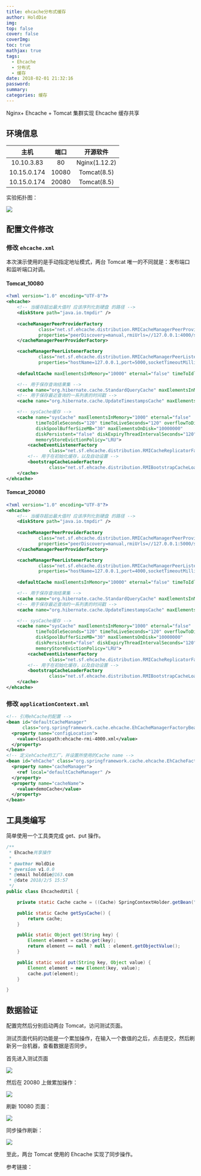 ```yaml
---
title: ehcache分布式缓存
author: HoldDie
img: 
top: false
cover: false
coverImg: 
toc: true
mathjax: true
tags:
  - Ehcache
  - 分布式
  - 缓存
date: 2018-02-01 21:32:16
password:
summary:  
categories: 缓存
---
```


Nginx+ Ehcache + Tomcat 集群实现 Ehcache 缓存共享



## 环境信息

|     主机      |  端口   |     开源软件      |
| :---------: | :---: | :-----------: |
| 10.10.3.83  |  80   | Nginx(1.12.2) |
| 10.15.0.174 | 10080 |  Tomcat(8.5)  |
| 10.15.0.174 | 20080 |  Tomcat(8.5)  |

实验拓扑图：

![](https://www.holddie.com/img/20200105144109.png)

## 配置文件修改

### 修改 `ehcache.xml`

本次演示使用的是手动指定地址模式，两台 Tomcat 唯一的不同就是：发布端口和监听端口对调。

####  Tomcat_10080

```xml
<?xml version="1.0" encoding="UTF-8"?>
<ehcache>
	<!-- 当缓存超出最大值时 应该序列化到硬盘 的路径 -->
	<diskStore path="java.io.tmpdir" />
  
    <cacheManagerPeerProviderFactory
            class="net.sf.ehcache.distribution.RMICacheManagerPeerProviderFactory"
            properties="peerDiscovery=manual,rmiUrls=//127.0.0.1:4000/sysCache">
    </cacheManagerPeerProviderFactory>

    <cacheManagerPeerListenerFactory
            class="net.sf.ehcache.distribution.RMICacheManagerPeerListenerFactory"
            properties="hostName=127.0.0.1,port=5000,socketTimeoutMillis=120000" />
  
	<defaultCache maxElementsInMemory="10000" eternal="false" timeToIdleSeconds="120" timeToLiveSeconds="600" overflowToDisk="true" diskPersistent="true" />

	<!-- 用于保存查询结果集 -->
	<cache name="org.hibernate.cache.StandardQueryCache" maxElementsInMemory="10000" eternal="false" timeToIdleSeconds="300" timeToLiveSeconds="4200" overflowToDisk="true" />
	<!-- 用于保存最近查询的一系列表的时间戳 -->
	<cache name="org.hibernate.cache.UpdateTimestampsCache" maxElementsInMemory="5000" eternal="true" timeToIdleSeconds="0" timeToLiveSeconds="0" overflowToDisk="false" />

    <!-- sysCache缓存 -->
    <cache name="sysCache" maxElementsInMemory="1000" eternal="false"
           timeToIdleSeconds="120" timeToLiveSeconds="120" overflowToDisk="true"
           diskSpoolBufferSizeMB="30" maxElementsOnDisk="10000000"
           diskPersistent="false" diskExpiryThreadIntervalSeconds="120"
           memoryStoreEvictionPolicy="LRU">
        <cacheEventListenerFactory
                class="net.sf.ehcache.distribution.RMICacheReplicatorFactory" />
        <!-- 用于在初始化缓存，以及自动设置 -->
        <bootstrapCacheLoaderFactory
                class="net.sf.ehcache.distribution.RMIBootstrapCacheLoaderFactory" />
    </cache>
</ehcache>
```

####  Tomcat_20080

```xml
<?xml version="1.0" encoding="UTF-8"?>
<ehcache>
	<!-- 当缓存超出最大值时 应该序列化到硬盘 的路径 -->
	<diskStore path="java.io.tmpdir" />
  
    <cacheManagerPeerProviderFactory
            class="net.sf.ehcache.distribution.RMICacheManagerPeerProviderFactory"
            properties="peerDiscovery=manual,rmiUrls=//127.0.0.1:5000/sysCache">
    </cacheManagerPeerProviderFactory>

    <cacheManagerPeerListenerFactory
            class="net.sf.ehcache.distribution.RMICacheManagerPeerListenerFactory"
            properties="hostName=127.0.0.1,port=4000,socketTimeoutMillis=120000" />
  
	<defaultCache maxElementsInMemory="10000" eternal="false" timeToIdleSeconds="120" timeToLiveSeconds="600" overflowToDisk="true" diskPersistent="true" />

	<!-- 用于保存查询结果集 -->
	<cache name="org.hibernate.cache.StandardQueryCache" maxElementsInMemory="10000" eternal="false" timeToIdleSeconds="300" timeToLiveSeconds="4200" overflowToDisk="true" />
	<!-- 用于保存最近查询的一系列表的时间戳 -->
	<cache name="org.hibernate.cache.UpdateTimestampsCache" maxElementsInMemory="5000" eternal="true" timeToIdleSeconds="0" timeToLiveSeconds="0" overflowToDisk="false" />

    <!-- sysCache缓存 -->
    <cache name="sysCache" maxElementsInMemory="1000" eternal="false"
           timeToIdleSeconds="120" timeToLiveSeconds="120" overflowToDisk="true"
           diskSpoolBufferSizeMB="30" maxElementsOnDisk="10000000"
           diskPersistent="false" diskExpiryThreadIntervalSeconds="120"
           memoryStoreEvictionPolicy="LRU">
        <cacheEventListenerFactory
                class="net.sf.ehcache.distribution.RMICacheReplicatorFactory" />
        <!-- 用于在初始化缓存，以及自动设置 -->
        <bootstrapCacheLoaderFactory
                class="net.sf.ehcache.distribution.RMIBootstrapCacheLoaderFactory" />
    </cache>
</ehcache>
```

### 修改 `applicationContext.xml`

```xml
<!-- 引用ehCache的配置 -->
<bean id="defaultCacheManager"
      class="org.springframework.cache.ehcache.EhCacheManagerFactoryBean">
  <property name="configLocation">
    <value>classpath:ehcache-rmi-4000.xml</value>
  </property>
</bean>
<!-- 定义ehCache的工厂，并设置所使用的Cache name -->
<bean id="ehCache" class="org.springframework.cache.ehcache.EhCacheFactoryBean">
  <property name="cacheManager">
    <ref local="defaultCacheManager" />
  </property>
  <property name="cacheName">
    <value>demoCache</value>
  </property>
</bean>
```

## 工具类编写

简单使用一个工具类完成 get、put 操作。

```java
/**
 * Ehcache共享操作
 *
 * @author HoldDie
 * @version v1.0.0
 * @email holddie@163.com
 * @date 2018/2/5 15:57
 */
public class EhcachedUtil {

	private static Cache cache = ((Cache) SpringContextHolder.getBean("ehCache"));

	public static Cache getSysCache() {
		return cache;
	}

    public static Object get(String key) {
        Element element = cache.get(key);
        return element == null ? null : element.getObjectValue();
    }

    public static void put(String key, Object value) {
        Element element = new Element(key, value);
        cache.put(element);
    }

}
```

## 数据验证

配置完然后分别启动两台 Tomcat，访问测试页面。

测试页面代码的功能是一个累加操作，在输入一个数值的之后，点击提交，然后刷新另一台机器，查看数据是否同步。

首先进入测试页面

![](https://www.holddie.com/img/20200105144136.png)

然后在 20080 上做累加操作：

![](https://www.holddie.com/img/20200105144145.png)

刷新 10080 页面：

![](https://www.holddie.com/img/20200105144154.png)

同步操作刷新：

![](https://www.holddie.com/img/20200105144203.png)



至此，两台 Tomcat 使用的 Ehcache 实现了同步操作。



参考链接：

> [EhCache RMI 集群模式]: http://blog.csdn.net/zhu_tianwei/article/details/49560403
> [深入探讨在集群环境中使用 EhCache 缓存系统]: https://www.ibm.com/developerworks/cn/java/j-lo-ehcache/index.html

